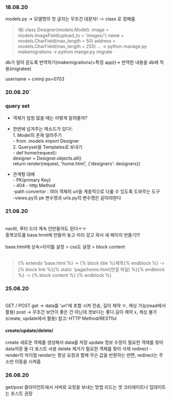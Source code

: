 ### 18.08.20
models.py -> 모델명의 첫 글자는 무조건 대문자!
-> class 로 정해줌
> 예) class Designer(models.Model):
        image = models.ImageField(upload_to = 'images/')
        name = models.CharField(max_length = 50)
        address = models.CharField(max_length = 255)
        ...
-> python manage.py makemigrations
-> python mange.py migrate

db가 알아 듣도록 번역하기(makemigrations(+특정 app))-> 번역한 내용을 db에 적용(migratee)

username = cminji
ps=0703

### 20.08.20`
### query set
- 객체가 엄청 많을 때는 어떻게 알려줄까?
- 한번에 넘겨주는 메소드가 있다!: <br>
        1. Model의 존재 알려주기<br>
        - from .models import Designer<br>
        2. Queryset을 Templates로 보내기<br>
        - def home(request):<br>
        designer = Designer.objects.all()
        <br>return render(request, 'home.html', {'designers': designers})

- 관계형 데베<br>
        - PK(primary Key)
        <br>- 404 - http Method
<br>-path convertor : 여러 객체의 url을 계층적으로 다룰 수 있도록 도와주는 도구
<br>-views.py의 pk 변수명과 urls.py의 변수명은 같아야한다


<!--이게 detail.html 아직 들어가면 오류 뜸 <a href="{% url 'update' designer.id %}" class="btn btn-sm btn-outline-secondary">정보 수정</a>
                            <a href="{% url 'delete' designer.id %}" class="btn btn-sm btn-outline-danger">정보 삭제</a>-->

### 21.08.20
<br>
nav바, 푸터 드뎌 계속 안만들어도 된다ㅜㅜ<br>
중복코트를 base.hrml에 만들어 놓고 미리 갖고 와서 새 페이지 만들기!!!<br>
<br>
base.html에 상속>타이틀 설정 > css도 설정 > block content
<br>
<br>

> {% extends 'base.html %} -> {% block title %}제목{% endblock %} -> {% block link %}{% static 'page/home.html(연결 파일) %}{% endblock %} -> {% block content %} {% endblock %}

### 25.08.20
<br>
GET / POST
get -> data를 'url'에 포함 시켜 전송, 길이 제약 ㅇ, 캐싱 가능(read에서 활용)
post -> 무조건 보안이 좋은 건 아닌데 겟보다는 좋다.길이 제약 x, 캐싱 불가(create, update에서 활용)
참고: HTTP Method/RESTful

#### create/update/delete/
create 새로운 객체를 생성해서 data를 저장
update 정보 수정이 필요한 객체를 찾아 data저장
둘 다 포스트 사용
delete 제거가 필요한 객체를 찾아 삭제
redirect - render의 차이점
render는 항상 요청과 함께 무슨 값을 반환하는 반면, redirect는 주소만 이동을 시켜줌
### 26.08.20
get/post
클라이언트에서 서버로 요청을 보내는 방법
리드는 겟
크리에이트나 업데이트는 포스트 권장